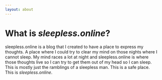 ```yaml
---
layout: about
---
```


# What is *sleepless.online*?  

sleepless.online is a blog that I created to have a place to express my thoughts. A place where I could try to clear my mind on those nights where I cannot sleep. My mind races a lot at night and sleepless.online is where those thoughts live so I can try to get them out of my head so I can sleep. This is mostly just the ramblings of a sleepless man. This is a safe place. This is *sleepless.online*.

